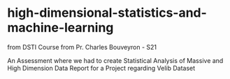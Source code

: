 # high-dimensional-statistics-and-machine-learning
from DSTI Course from Pr. Charles Bouveyron - S21

An Assessment where we had to create Statistical Analysis of Massive and High Dimension Data Report for a Project regarding Velib Dataset
